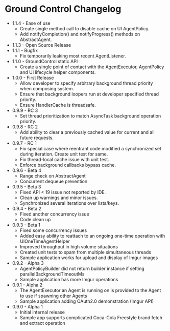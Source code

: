 # Ground Control Changelog #

*   1.1.4 - Ease of use
    *   Create single method call to disable cache on UI AgentPolicy.
    *   Add notifyCompletion() and notifyProgress() methods on AbstractAgent.
*	1.1.3 - Open Source Release
*   1.1.1 - Bugfix
    *   Fix temporarily leaking most recent AgentListener.
*   1.1.0 - GroundControl static API
    *   Create a single point of contact with the AgentExecutor, AgentPolicy and UI lifecycle helper components.
*   1.0.0 - First Release
    *   Allow developer to specify arbitrary background thread priority when composing system.
    *   Ensure that background loopers run at developer specified thread priority. 
    *   Ensure HandlerCache is threadsafe.
*   0.9.9 - RC 3
    *   Set thread prioritization to match AsyncTask background operation priority.
*   0.9.8 - RC 2
    *   Add ability to clear a previously cached value for current and all future requests.
*   0.9.7 - RC 1
    *   Fix special case where reentrant code modified a synchronized set during iteration. Create unit test for same.
    *   Fix thread-local cache issue with unit test.
    *   Enforce background callbacks bypass cache.
*   0.9.6 - Beta 4
    *   Range check on AbstractAgent
    *   Concurrent dequeue prevention
*   0.9.5 - Beta 3
    *   Fixed API < 19 issue not reported by IDE.
    *   Clean up warnings and minor issues.
    *   Synchronized several iterations over lists/keys.
*   0.9.4 - Beta 2
    *   Fixed another concurrency issue 
    *   Code clean up
*   0.9.3 - Beta 1
    *   Fixed some concurrency issues
    *   Added easy ability to reattach to an ongoing one-time operation with UIOneTimeAgentHelper
    *   Improved throughput in high volume situations
    *   Created unit tests to spam from multiple simultaneous threads
    *   Sample application works for upload and display of Imgur images
*   0.9.2 - Alpha 3
    *   AgentPolicyBuilder did not return builder instance if setting parallelBackgroundTimeoutMs
    *   Sample application has more Imgur operations
*   0.9.1 - Alpha 2
    *   The AgentExecutor an Agent is running on is provided to the Agent to use if spawning other Agents
    *   Sample application adding OAuth2.0 demonstration (Imgur API)
*   0.9.0 - Alpha 1
    *   Initial internal release
    *   Sample app supports complicated Coca-Cola Freestyle brand fetch and extract operation
